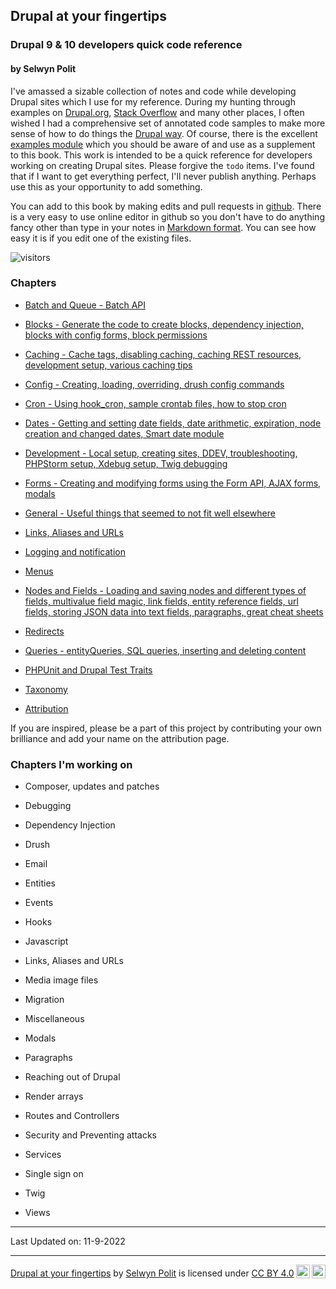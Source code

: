 ## Drupal at your fingertips
### Drupal 9 & 10 developers quick code reference
#### by Selwyn Polit

I've amassed a sizable collection of notes and code while developing Drupal sites which I use for my reference.  During my hunting through examples on [Drupal.org](https://www.drupal.org/), [Stack Overflow](https://stackoverflow.com/questions/tagged/drupal) and many other places, I often wished I had a comprehensive set of annotated code samples to make more sense of how to do things the [Drupal way](https://events.drupal.org/neworleans2016/sessions/drupal-way-philosophy).  Of course, there is the excellent [examples module](https://www.drupal.org/project/examples) which you should be aware of and use as a supplement to this book.  This work is intended to be a quick reference for developers working on creating Drupal sites. Please forgive the `todo` items. I've found that if I want to get everything perfect, I'll never publish anything. Perhaps use this as your opportunity to add something.

You can add to this book by making edits and pull requests in [github](https://github.com/selwynpolit/d9book/tree/gh-pages/book).  There is a very easy to use online editor in github so you don't have to do anything fancy other than type in your notes in [Markdown format](https://github.github.com/gfm/). You can see how easy it is if you edit one of the existing files.

![visitors](https://page-views.glitch.me/badge?page_id=selwynpolit.d9book-gh-pages-index)

### Chapters
- [Batch and Queue - Batch API](book/bq.html)
- [Blocks - Generate the code to create blocks, dependency injection, blocks with config forms, block permissions](book/blocks.html)
- [Caching - Cache tags, disabling caching, caching REST resources, development setup, various caching tips](book/caching.html)
- [Config - Creating, loading, overriding, drush config commands](book/config.md)
- [Cron - Using hook_cron, sample crontab files, how to stop cron](book/cron.md)
- [Dates - Getting and setting date fields, date arithmetic, expiration, node creation and changed dates, Smart date module](book/dates.html)
- [Development - Local setup, creating sites, DDEV, troubleshooting, PHPStorm setup, Xdebug setup, Twig debugging](book/development.html)
- [Forms - Creating and modifying forms using the Form API, AJAX forms, modals](book/forms.md)
- [General - Useful things that seemed to not fit well elsewhere](book/general.md)
- [Links, Aliases and URLs](book/links.html)
- [Logging and notification](book/logging.html)
- [Menus](book/menus.html)
- [Nodes and Fields - Loading and saving nodes and different types of fields, multivalue field magic, link fields, entity reference fields, url fields, storing JSON data into text fields, paragraphs, great cheat sheets](book/nodes_n_fields.html)
- [Redirects](book/redirects.html)
- [Queries - entityQueries, SQL queries, inserting and deleting content](book/queries.html)
- [PHPUnit and Drupal Test Traits](book/dtt.html)
- [Taxonomy](book/taxonomy.html)

- [Attribution](book/attribution.html)

If you are inspired, please be a part of this project by contributing your own brilliance and add your name on the attribution page.

### Chapters I'm working on
- Composer, updates and patches
- Debugging
- Dependency Injection
- Drush
- Email
- Entities
- Events
- Hooks
- Javascript
- Links, Aliases and URLs
- Media image files
- Migration
- Miscellaneous
- Modals
- Paragraphs

- Reaching out of Drupal
- Render arrays
- Routes and Controllers
- Security and Preventing attacks
- Services
- Single sign on
- Twig
- Views

----------

Last Updated on: 11-9-2022

---------

<p xmlns:cc="http://creativecommons.org/ns#" xmlns:dct="http://purl.org/dc/terms/"><a property="dct:title" rel="cc:attributionURL" href="https://selwynpolit.github.io/d9book/index.html">Drupal at your fingertips</a> by <a rel="cc:attributionURL dct:creator" property="cc:attributionName" href="https://www.drupal.org/u/selwynpolit">Selwyn Polit</a> is licensed under <a href="http://creativecommons.org/licenses/by/4.0/?ref=chooser-v1" target="_blank" rel="license noopener noreferrer" style="display:inline-block;">CC BY 4.0<img style="height:22px!important;margin-left:3px;vertical-align:text-bottom;" src="https://mirrors.creativecommons.org/presskit/icons/cc.svg?ref=chooser-v1"><img style="height:22px!important;margin-left:3px;vertical-align:text-bottom;" src="https://mirrors.creativecommons.org/presskit/icons/by.svg?ref=chooser-v1"></a></p>
